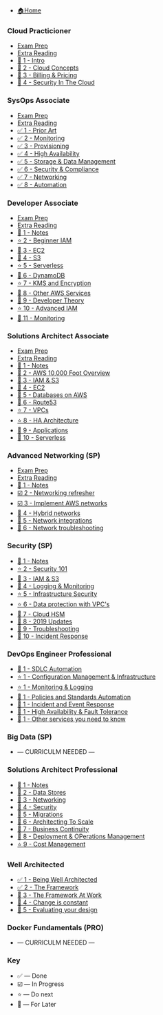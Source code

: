 * [ 🏠Home ](README.md)

### Cloud Practicioner

* [ Exam Prep ](./cloud-practitioner/exam-prep.md)
* [ Extra Reading ](./cloud-practitioner/extra-reading.md)
* [🔵 1 - Intro ](./cloud-practitioner/1-intro.md)
* [🔵 2 - Cloud Concepts](./cloud-practitioner/2-cloud-concepts.md)
* [🔵 3 - Billing & Pricing](./cloud-practitioner/3-billing-and-pricing.md)
* [🔵 4 - Security In The Cloud](./cloud-practitioner/4-security-cloud.md)

### SysOps Associate

* [ Exam Prep ](./sysops-associate/exam-prep.md)
* [ Extra Reading ](./sysops-associate/extra-reading.md)
* [ ✅ 1 - Prior Art ](./sysops-associate/1-priorart.md)
* [ ️️✅ 2 - Monitoring ](./sysops-associate/2-monitoring.md)
* [ ✅ 3 - Provisioning ](./sysops-associate/3-provisioning.md)
* [ ✅ 4 - High Availability ](./sysops-associate/4-elasticity-and-scale.md)
* [ ✅ 5 - Storage & Data Management ](./sysops-associate/5-storage.md)
* [ ✅️ 6 - Security & Compliance ](./sysops-associate/6-security.md)
* [ ✅ 7 - Networking ](./sysops-associate/7-networking.md)
* [ ️✅ 8 - Automation ](./sysops-associate/8-automation.md)

### Developer Associate

* [ Exam Prep ]()
* [ Extra Reading ]()
* [🔵 1 - Notes]()
* [⭐️ 2 - Beginner IAM]()
* [🔵 3 - EC2]()
* [🔵 4 - S3]()
* [⭐️ 5 - Serverless]()
* [🔵 6 - DynamoDB]()
* [⭐️ 7 - KMS and Encryption]()
* [🔵 8 - Other AWS Services]()
* [🔵 9 - Developer Theory]()
* [⭐️ 10 - Advanced IAM]()
* [🔵 11 - Monitoring]()

### Solutions Architect Associate

* [ Exam Prep ]()
* [ Extra Reading ]()
* [🔵 1 - Notes]()
* [🔵 2 - AWS 10,000 Foot Overview]()
* [🔵 3 - IAM & S3]()
* [🔵 4 - EC2]()
* [🔵 5 - Databases on AWS]()
* [🔵 6 - Route53]()
* [⭐️ 7 - VPCs]()
* [⭐️ 8 - HA Architecture]()
* [🔵 9 - Applications]()
* [🔵 10 - Serverless]()

### Advanced Networking (SP)

* [ Exam Prep ]()
* [ Extra Reading ]()
* [🔵 1 - Notes]()
* [☑️ 2 - Networking refresher](advanced-networking/2-networking-refresher.md)
* [️☑️ 3 - Implement AWS networks](advanced-networking/3-design-and-implement-aws-networks.md)
* [🔵 4 - Hybrid networks]()
* [🔵 5 - Network integrations]()
* [🔵 6 - Network troubleshooting]()

### Security (SP)

* [🔵 1 - Notes]()
* [⭐️ 2 - Security 101]()
* [🔵 3 - IAM & S3]()
* [🔵 4 - Logging & Monitoring]()
* [⭐️ 5 - Infrastructure Security]()
* [⭐️ 6 - Data protection with VPC's]()
* [🔵 7 - Cloud HSM]()
* [🔵 8 - 2019 Updates]()
* [🔵 9 - Troubleshooting]()
* [🔵 10 - Incident Response]()

### DevOps Engineer Professional

* [🔵 1 - SDLC Automation]()
* [⭐️ 1 - Configuration Management & Infrastructure]()
* [⭐️ 1 - Monitoring & Logging]()
* [🔵 1 - Policies and Standards Automation]()
* [🔵 1 - Incident and Event Response]()
* [🔵 1 - High Availability & Fault Tolerance]()
* [🔵 1 - Other services you need to know]()

### Big Data (SP)

* — CURRICULM NEEDED —

### Solutions Architect Professional

* [🔵 1 - Notes]()
* [🔵 2 - Data Stores]()
* [🔵 3 - Networking]()
* [🔵 4 - Security]()
* [🔵 5 - Migrations]()
* [🔵 6 - Architecting To Scale]()
* [🔵 7 - Business Continuity]()
* [🔵 8 - Deployment & OPerations Management]()
* [⭐️ 9 - Cost Management]()

### Well Architected

* [️✅ 1 - Being Well Architected]()
* [️✅ 2 - The Framework](well-architected/the-framework.md)
* [🔵 3 - The Framework At Work]()
* [🔵 4 - Change is constant]()
* [🔵 5 - Evaluating your design]()

### Docker Fundamentals (PRO)

* — CURRICULM NEEDED —

### Key

* ✅ — Done
* ☑️ — In Progress
* ⭐️ — Do next
* 🔵 — For Later
